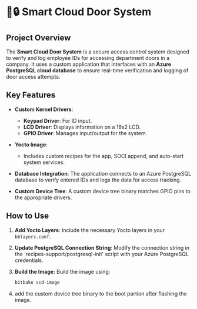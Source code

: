 
# 🚪🔒 Smart Cloud Door System

## Project Overview

The **Smart Cloud Door System** is a secure access control system designed to verify and log employee IDs for accessing department doors in a company. It uses a custom application that interfaces with an **Azure PostgreSQL cloud database** to ensure real-time verification and logging of door access attempts.

## Key Features

- **Custom Kernel Drivers**:
  - **Keypad Driver**: For ID input.
  - **LCD Driver**: Displays information on a 16x2 LCD.
  - **GPIO Driver**: Manages input/output for the system.
  
- **Yocto Image**:
  - Includes custom recipes for the app, SOCI append, and auto-start system services.

- **Database Integration**: The application connects to an Azure PostgreSQL database to verify entered IDs and logs the data for access tracking.

- **Custom Device Tree**: A custom device tree binary matches GPIO pins to the appropriate drivers.

## How to Use

1. **Add Yocto Layers**: Include the necessary Yocto layers in your `bblayers.conf`.

2. **Update PostgreSQL Connection String**: Modify the connection string in the `recipes-support/postgresql-init' script with your Azure PostgreSQL credentials.

3. **Build the Image**: Build the image using:

   ```bash
   bitbake scd-image
   ```

4. add the custom device tree binary to the boot partion after flashing the image.
